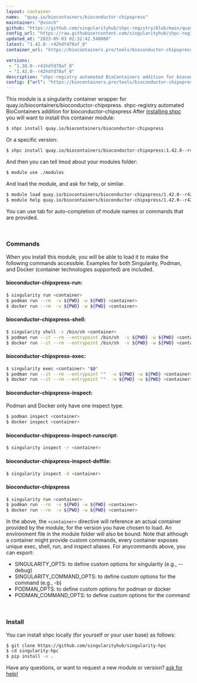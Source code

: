 ```yaml
---
layout: container
name:  "quay.io/biocontainers/bioconductor-chipxpress"
maintainer: "@vsoch"
github: "https://github.com/singularityhub/shpc-registry/blob/main/quay.io/biocontainers/bioconductor-chipxpress/container.yaml"
config_url: "https://raw.githubusercontent.com/singularityhub/shpc-registry/main/quay.io/biocontainers/bioconductor-chipxpress/container.yaml"
updated_at: "2023-05-03 02:32:42.548860"
latest: "1.42.0--r42hdfd78af_0"
container_url: "https://biocontainers.pro/tools/bioconductor-chipxpress"

versions:
 - "1.38.0--r41hdfd78af_0"
 - "1.42.0--r42hdfd78af_0"
description: "shpc-registry automated BioContainers addition for bioconductor-chipxpress"
config: {"url": "https://biocontainers.pro/tools/bioconductor-chipxpress", "maintainer": "@vsoch", "description": "shpc-registry automated BioContainers addition for bioconductor-chipxpress", "latest": {"1.42.0--r42hdfd78af_0": "sha256:88c347a6acc4102ce0eb2b872d3f8d19962844e38e0ead648924f7b2fe91d180"}, "tags": {"1.38.0--r41hdfd78af_0": "sha256:3a91a505453cd6a893955913ad0c42994d2f89d13a132aeac690dc241ecf5caf", "1.42.0--r42hdfd78af_0": "sha256:88c347a6acc4102ce0eb2b872d3f8d19962844e38e0ead648924f7b2fe91d180"}, "docker": "quay.io/biocontainers/bioconductor-chipxpress"}
---
```


This module is a singularity container wrapper for quay.io/biocontainers/bioconductor-chipxpress.
shpc-registry automated BioContainers addition for bioconductor-chipxpress
After [installing shpc](#install) you will want to install this container module:


```bash
$ shpc install quay.io/biocontainers/bioconductor-chipxpress
```

Or a specific version:

```bash
$ shpc install quay.io/biocontainers/bioconductor-chipxpress:1.42.0--r42hdfd78af_0
```

And then you can tell lmod about your modules folder:

```bash
$ module use ./modules
```

And load the module, and ask for help, or similar.

```bash
$ module load quay.io/biocontainers/bioconductor-chipxpress/1.42.0--r42hdfd78af_0
$ module help quay.io/biocontainers/bioconductor-chipxpress/1.42.0--r42hdfd78af_0
```

You can use tab for auto-completion of module names or commands that are provided.

<br>

### Commands

When you install this module, you will be able to load it to make the following commands accessible.
Examples for both Singularity, Podman, and Docker (container technologies supported) are included.

#### bioconductor-chipxpress-run:

```bash
$ singularity run <container>
$ podman run --rm  -v ${PWD} -w ${PWD} <container>
$ docker run --rm  -v ${PWD} -w ${PWD} <container>
```

#### bioconductor-chipxpress-shell:

```bash
$ singularity shell -s /bin/sh <container>
$ podman run --it --rm --entrypoint /bin/sh  -v ${PWD} -w ${PWD} <container>
$ docker run --it --rm --entrypoint /bin/sh  -v ${PWD} -w ${PWD} <container>
```

#### bioconductor-chipxpress-exec:

```bash
$ singularity exec <container> "$@"
$ podman run --it --rm --entrypoint ""  -v ${PWD} -w ${PWD} <container> "$@"
$ docker run --it --rm --entrypoint ""  -v ${PWD} -w ${PWD} <container> "$@"
```

#### bioconductor-chipxpress-inspect:

Podman and Docker only have one inspect type.

```bash
$ podman inspect <container>
$ docker inspect <container>
```

#### bioconductor-chipxpress-inspect-runscript:

```bash
$ singularity inspect -r <container>
```

#### bioconductor-chipxpress-inspect-deffile:

```bash
$ singularity inspect -d <container>
```



#### bioconductor-chipxpress

```bash
$ singularity run <container>
$ podman run --rm  -v ${PWD} -w ${PWD} <container>
$ docker run --rm  -v ${PWD} -w ${PWD} <container>
```


In the above, the `<container>` directive will reference an actual container provided
by the module, for the version you have chosen to load. An environment file in the
module folder will also be bound. Note that although a container
might provide custom commands, every container exposes unique exec, shell, run, and
inspect aliases. For anycommands above, you can export:

 - SINGULARITY_OPTS: to define custom options for singularity (e.g., --debug)
 - SINGULARITY_COMMAND_OPTS: to define custom options for the command (e.g., -b)
 - PODMAN_OPTS: to define custom options for podman or docker
 - PODMAN_COMMAND_OPTS: to define custom options for the command

<br>

### Install

You can install shpc locally (for yourself or your user base) as follows:

```bash
$ git clone https://github.com/singularityhub/singularity-hpc
$ cd singularity-hpc
$ pip install -e .
```

Have any questions, or want to request a new module or version? [ask for help!](https://github.com/singularityhub/singularity-hpc/issues)